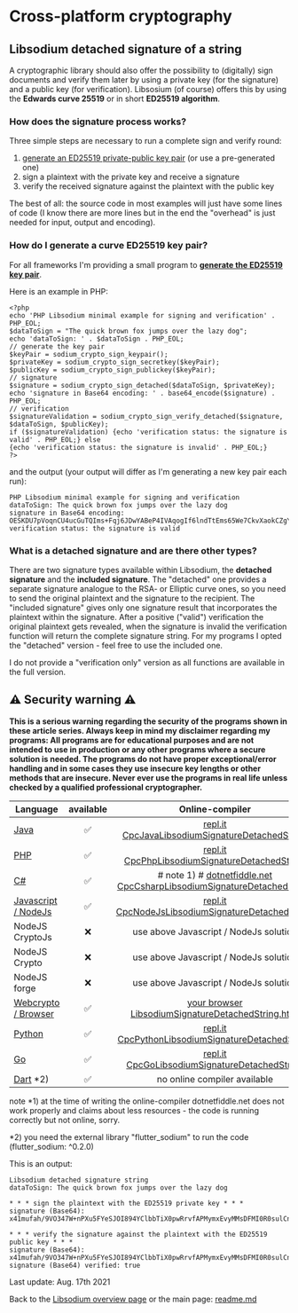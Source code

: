 # Cross-platform cryptography

## Libsodium detached signature of a string

A cryptographic library should also offer the possibility to (digitally) sign documents and verify them later by using a private key (for the signature) and a public key (for verification). Libsosium (of course) offers this by using the **Edwards curve 25519** or in short **ED25519 algorithm**.

### How does the signature process works?

Three simple steps are necessary to run a complete sign and verify round:

1. [generate an ED25519 private-public key pair](generate_ed25519_keypair.md) (or use a pre-generated one)
2. sign a plaintext with the private key and receive a signature
3. verify the received signature against the plaintext with the public key

The best of all: the source code in most examples will just have some lines of code (I know there are more lines but in the end the "overhead" is just needed for input, output and encoding).

### How do I generate a curve ED25519 key pair?

For all frameworks I'm providing a small program to [**generate the ED25519 key pair**](generate_ed25519_keypair.md).

Here is an example in PHP:
```plaintext
<?php
echo 'PHP Libsodium minimal example for signing and verification' . PHP_EOL;
$dataToSign = "The quick brown fox jumps over the lazy dog";
echo 'dataToSign: ' . $dataToSign . PHP_EOL;
// generate the key pair
$keyPair = sodium_crypto_sign_keypair();
$privateKey = sodium_crypto_sign_secretkey($keyPair);
$publicKey = sodium_crypto_sign_publickey($keyPair);
// signature
$signature = sodium_crypto_sign_detached($dataToSign, $privateKey);
echo 'signature in Base64 encoding: ' . base64_encode($signature) . PHP_EOL;
// verification
$signatureValidation = sodium_crypto_sign_verify_detached($signature, $dataToSign, $publicKey);
if ($signatureValidation) {echo 'verification status: the signature is valid' . PHP_EOL;} else
{echo 'verification status: the signature is invalid' . PHP_EOL;}
?>
```

and the output (your output will differ as I'm generating a new key pair each run):

```plaintext
PHP Libsodium minimal example for signing and verification
dataToSign: The quick brown fox jumps over the lazy dog
signature in Base64 encoding: OESKDU7pVoqnCU4ucGuTQIms+Fqj6JDwYABeP4IVAqogIf6lndTtEms65We7CkvXaokCZgYlJQGrFxebPPiZDA==
verification status: the signature is valid
```
### What is a detached signature and are there other types?

There are two signature types available within Libsodium, the **detached signature** and the **included signature**. The "detached" one provides a separate signature analogue to the RSA- or Elliptic curve ones, so you need to send the original plaintext and the signature to the recipient. The "included signature" gives only one signature result that incorporates the plaintext within the signature. After a positive ("valid") verification the original plaintext gets revealed, when the signature is invalid the verification function will return the complete signature string. For my programs I opted the "detached" version - feel free to use the included one.

I do not provide a "verification only" version as all functions are available in the full version.

## :warning: Security warning :warning:

**This is a serious warning regarding the security of the programs shown in these article series.  Always keep in mind my disclaimer regarding my programs: All programs are for educational purposes and are not intended to use in production or any other programs where a  secure solution is needed. The programs do not have proper exceptional/error handling and in some cases they use insecure key lengths or other methods that are insecure. Never ever use the programs in real life unless checked by a qualified professional cryptographer.**

| Language | available | Online-compiler
| ------ | :---: | :----: |
| [Java](../LibsodiumSignatureDetachedString/LibsodiumSignatureDetachedString.java) | :white_check_mark: | [repl.it CpcJavaLibsodiumSignatureDetachedString](https://repl.it/@javacrypto/CpcJavaLibsodiumSignatureDetachedString#Main.java/)
| [PHP](../LibsodiumSignatureDetachedString/LibsodiumSignatureDetachedString.php) | :white_check_mark: | [repl.it CpcPhpLibsodiumSignatureDetachedString](https://repl.it/@javacrypto/CpcPhpLibsodiumSignatureDetachedString#main.php/)
| [C#](../LibsodiumSignatureDetachedString/LibsodiumSignatureDetachedString.cs) | :white_check_mark: | # note 1) # [dotnetfiddle.net  CpcCsharpLibsodiumSignatureDetachedString](https://dotnetfiddle.net/Rd2hgu)
| [Javascript / NodeJs](../LibsodiumSignatureDetachedString/LibsodiumSignatureDetachedStringNodeJs.js) | :white_check_mark: | [repl.it CpcNodeJsLibsodiumSignatureDetachedString](https://repl.it/@javacrypto/CpcNodeJsLibsodiumSignatureDetachedString#index.js)
| NodeJS CryptoJs | :x: | use above Javascript / NodeJs solution
| NodeJS Crypto | :x: | use above Javascript / NodeJs solution
| NodeJS forge | :x: | use above Javascript / NodeJs solution
| [Webcrypto / Browser](../LibsodiumSignatureDetachedString/libsodiumsignaturedetachedstring.html) | :white_check_mark: | [your browser LibsodiumSignatureDetachedString.html](http://javacrypto.bplaced.net/cpcjs/signature/libsodiumsignaturedetachedstring.html)
| [Python](../LibsodiumSignatureDetachedString/LibsodiumSignatureDetachedString.py) | :white_check_mark: | [repl.it CpcPythonLibsodiumSignatureDetachedString](https://repl.it/@javacrypto/CpcPythonLibsodiumSignatureDetachedString#Main.py/)
| [Go](../LibsodiumSignatureDetachedString/LibsodiumSignatureDetachedString.go) | :white_check_mark: | [repl.it CpcGoLibsodiumSignatureDetachedString](https://replit.com/@javacrypto/CpcGoLibsodiumSignatureDetachedString#main.go/)
| [Dart](../LibsodiumSignatureDetachedString/LibsodiumSignatureDetachedString.dart) *2) | :white_check_mark: | no online compiler available

note *1) at the time of writing the online-compiler dotnetfiddle.net does not work properly and claims about less resources - the code is running correctly but not online, sorry.

*2) you need the external library "flutter_sodium" to run the code (flutter_sodium: ^0.2.0)

This is an output:

```plaintext
Libsodium detached signature string
dataToSign: The quick brown fox jumps over the lazy dog

* * * sign the plaintext with the ED25519 private key * * *
signature (Base64): x41mufah/9VO347W+nPXu5FYeSJOI894YClbbTiX0pwRrvfAPMymxEvyMMsDFMI0R0sulCnuCRSgN0WOKnZBDg==

* * * verify the signature against the plaintext with the ED25519 public key * * *
signature (Base64): x41mufah/9VO347W+nPXu5FYeSJOI894YClbbTiX0pwRrvfAPMymxEvyMMsDFMI0R0sulCnuCRSgN0WOKnZBDg==
signature (Base64) verified: true

```

Last update: Aug. 17th 2021

Back to the [Libsodium overview page](libsodium_overview.md) or the main page: [readme.md](../readme.md)